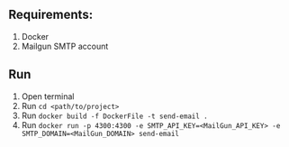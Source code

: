 ## **Requirements:**

1. Docker
2. Mailgun SMTP account

## **Run**

1. Open terminal
2. Run `cd <path/to/project>`
3. Run `docker build -f DockerFile -t send-email .`
4. Run `docker run -p 4300:4300 -e SMTP_API_KEY=<MailGun_API_KEY> -e SMTP_DOMAIN=<MailGun_DOMAIN> send-email`
